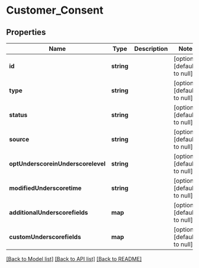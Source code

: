 # Customer_Consent

## Properties
Name | Type | Description | Notes
------------ | ------------- | ------------- | -------------
**id** | **string** |  | [optional] [default to null]
**type** | **string** |  | [optional] [default to null]
**status** | **string** |  | [optional] [default to null]
**source** | **string** |  | [optional] [default to null]
**optUnderscoreinUnderscorelevel** | **string** |  | [optional] [default to null]
**modifiedUnderscoretime** | **string** |  | [optional] [default to null]
**additionalUnderscorefields** | **map** |  | [optional] [default to null]
**customUnderscorefields** | **map** |  | [optional] [default to null]

[[Back to Model list]](../README.md#documentation-for-models) [[Back to API list]](../README.md#documentation-for-api-endpoints) [[Back to README]](../README.md)


